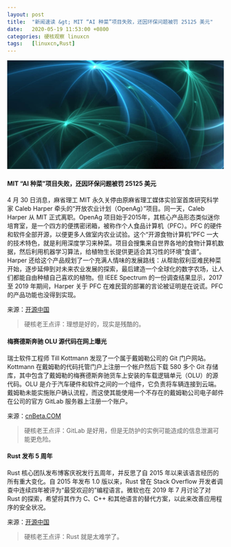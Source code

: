 ```yaml
---
layout: post
title:	"新闻速读 &gt; MIT “AI 种菜”项目失败，还因环保问题被罚 25125 美元"
date:	2020-05-19 11:53:00 +0800 
categories:	硬核观察 linuxcn 
tags:	[linuxcn,Rust]
---
```



![](/Asserts/Images/album/202005/19/115240qz8t644tt1hs441l.jpg)


#### MIT “AI 种菜”项目失败，还因环保问题被罚 25125 美元


4 月 30 日消息，麻省理工 MIT 永久关停由原麻省理工媒体实验室首席研究科学家 Caleb Harper 牵头的“开放农业计划（OpenAg）”项目。同一天，Caleb Harper 从 MIT 正式离职。OpenAg 项目始于2015年，其核心产品形态类似迷你培育室，是一个四方的便携密闭箱，被称作个人食品计算机（PFC）。PFC 的硬件和软件全部开源，以便更多人做室内农业试验。这个“开源食物计算机”PFC 一大的技术特色，就是利用深度学习来种菜。项目会搜集来自世界各地的食物计算机数据，然后利用机器学习算法，给植物生长提供更适合其习性的环境“食谱”。Harper 还给这个产品规划了一个充满人情味的发展路线：从帮助叙利亚难民种菜开始，逐步延伸到对未来农业发展的探索，最后建造一个全球化的数字农场，让人们都能自由种植自己喜欢的植物。但 IEEE Spectrum 的一份调查结果显示，2017 至 2019 年期间，Harper 关于 PFC 在难民营的部署的言论被证明是在说谎。PFC 的产品功能也没得到实现。


来源：[开源中国](https://www.oschina.net/news/115772/mit-openag-project-failed)



> 
> 硬核老王点评：理想是好的，现实是残酷的。
> 
> 
> 


#### 梅赛德斯奔驰 OLU 源代码在网上曝光


瑞士软件工程师 Till Kottmann 发现了一个属于戴姆勒公司的 Git 门户网站。Kottmann 在戴姆勒的代码托管门户上注册一个帐户然后下载 580 多个 Git 存储库，其中包含了戴姆勒的梅赛德斯奔驰货车上安装的车载逻辑单元（OLU）的源代码。OLU 是介于汽车硬件和软件之间的一个组件，它负责将车辆连接到云端。戴姆勒未能实施账户确认流程，而这使其能使用一个不存在的戴姆勒公司电子邮件在公司的官方 GitLab 服务器上注册一个账户。


来源：[cnBeta.COM](https://www.cnbeta.com/articles/tech/980757.htm)



> 
> 硬核老王点评：GitLab 是好用，但是无防护的实例可能造成的信息泄漏可能更危险。
> 
> 
> 


#### Rust 发布 5 周年


Rust 核心团队发布博客庆祝发行五周年，并反思了自 2015 年以来该语言经历的所有重大变化。自 2015 年发布 1.0 版以来，Rust 曾在 Stack Overflow 开发者调查中连续四年被评为“最受欢迎的”编程语言。微软也在 2019 年 7 月讨论了对 Rust 的探索，希望将其作为 C、C++ 和其他语言的替代方案，以此来改善应用程序的安全状况。


来源：[开源中国](https://www.oschina.net/news/115771/five-years-of-rust)



> 
> 硬核老王点评：Rust 就是太难学了。
> 
> 
>
